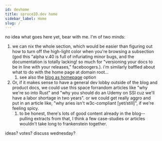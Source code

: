 ```yaml
---
id: devhome
title: spruceID.dev home
sidebar_label: Home
slug: /
---
```


no idea what goes here yet, bear with me. I'm of two minds:

1. we can nix the whole section, which would be easier than figuring out how to turn off the high-light color when you're browsing a subsection (god this "alpha v.40 is full of infuriating minor bugs, and the documentation is totally lacking! so much for "versioning your docs to be in line with your releases," faceboogers.). i'm similarly baffled about what to do with the home page at domain root...
   1. see also the [blog as homepage](https://v2.docusaurus.io/docs/blog/#blog-only-mode) option 
2. Or, if it makes sense to have a general dev lobby outside of the blog and product docs, we could use this space forrandom articles like "why we're so into Rust" and "why you should do an Udemy on SSI cuz we'll have a labor shortage in two years". or we could get really aggro and put in an article like, "why aries isn't w3c-compliant [yet/still]", if we're feeling spicy. 
   1. to be honest, there's lots of good content already in the blog-- pulling extracts from that, I think a few case-studies or articles wouldn't take long to frankenstein together.
 
ideas? votes? discuss wednesday?